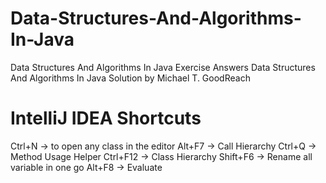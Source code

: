 # Data-Structures-And-Algorithms-In-Java
Data Structures And Algorithms In Java Exercise Answers
Data Structures And Algorithms In Java Solution by Michael T. GoodReach



# IntelliJ IDEA Shortcuts

Ctrl+N    -> to open any class in the editor
Alt+F7    -> Call Hierarchy
Ctrl+Q    -> Method Usage Helper
Ctrl+F12  -> Class Hierarchy
Shift+F6  -> Rename all variable in one go
Alt+F8    -> Evaluate

